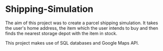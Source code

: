 # Shipping-Simulation

The aim of this project was to create a parcel shipping simulation. It takes the user's home address, the item which the user intends to buy and then finds the nearest storage depot with the item in stock.

This project makes use of SQL databases and Google Maps API.
